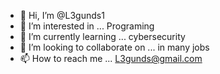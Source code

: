 - 👋 Hi, I’m @L3gunds1
- 👀 I’m interested in ... Programing
- 🌱 I’m currently learning ... cybersecurity
- 💞️ I’m looking to collaborate on ... in many jobs
- 📫 How to reach me ... L3gunds@gmail.com

<!---
L3gunds1/L3gunds1 is a ✨ special ✨ repository because its `README.md` (this file) appears on your GitHub profile.
You can click the Preview link to take a look at your changes.
--->
